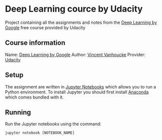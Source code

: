 # Deep Learning cource by Udacity
Project containing all the assignments and notes from the [Deep Learning by Google](https://www.udacity.com/course/deep-learning--ud730) free course provided by Udacity

## Course information
Name: [Deep Learning by Google](https://www.udacity.com/course/deep-learning--ud730)
Author: [Vincent Vanhoucke](https://research.google.com/pubs/VincentVanhoucke.html)
Provider: [Udacity](https://www.udacity.com)

## Setup
The assignment are written in [Jupyter Notebooks](https://jupyter.org/) which allows you to run a Python environment. To install Jupyter you should first install [Anaconda](https://www.anaconda.com/download/) which comes bundled with it.

## Running
Run the Jupyter notebooks using the command:
```
jupyter notebook [NOTEBOOK_NAME]
```